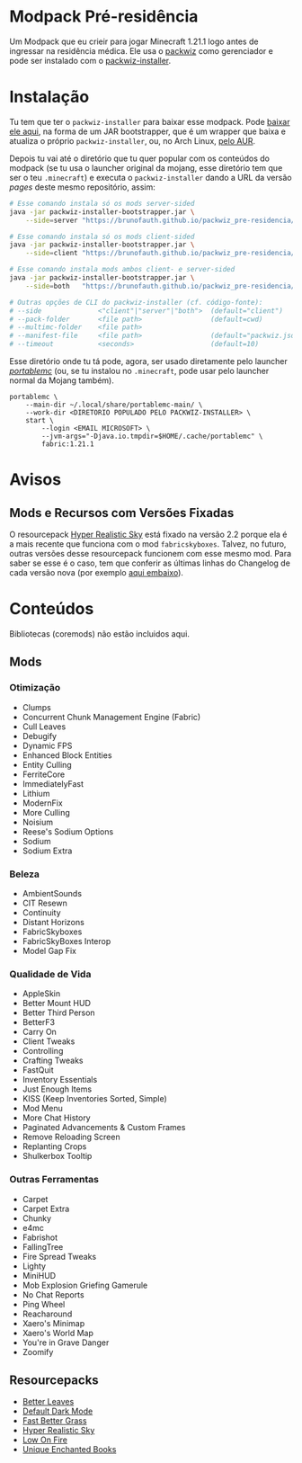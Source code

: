 <!--
vim: nospell
-->

# Modpack Pré-residência

Um Modpack que eu crieir para jogar Minecraft 1.21.1 logo antes de ingressar na
residência médica.  Ele usa o [packwiz][intro-1] como gerenciador e pode ser
instalado com o [packwiz-installer][intro-2].

[intro-1]: https://packwiz.infra.link/
[intro-2]: https://github.com/packwiz/packwiz-installer


# Instalação

Tu tem que ter o `packwiz-installer` para baixar esse modpack. Pode [baixar ele
aqui][install-1], na forma de um JAR bootstrapper, que é um wrapper que baixa e
atualiza o próprio `packwiz-installer`, ou, no Arch Linux, [pelo AUR](install-2).

Depois tu vai até o diretório que tu quer popular com os conteúdos do modpack
(se tu usa o launcher original da mojang, esse diretório tem que ser o teu
`.minecraft`) e executa o `packwiz-installer` dando a URL da versão *pages*
deste mesmo repositório, assim:

```bash
# Esse comando instala só os mods server-sided
java -jar packwiz-installer-bootstrapper.jar \
    --side=server "https://brunofauth.github.io/packwiz_pre-residencia/pack.toml"

# Esse comando instala só os mods client-sided
java -jar packwiz-installer-bootstrapper.jar \
    --side=client "https://brunofauth.github.io/packwiz_pre-residencia/pack.toml"

# Esse comando instala mods ambos client- e server-sided
java -jar packwiz-installer-bootstrapper.jar \
    --side=both   "https://brunofauth.github.io/packwiz_pre-residencia/pack.toml"

# Outras opções de CLI do packwiz-installer (cf. código-fonte):
# --side              <"client"|"server"|"both">  (default="client")
# --pack-folder       <file path>                 (default=cwd)
# --multimc-folder    <file path>
# --manifest-file     <file path>                 (default="packwiz.json")
# --timeout           <seconds>                   (default=10)
```

Esse diretório onde tu tá pode, agora, ser usado diretamente pelo launcher
[*portablemc*][install-3] (ou, se tu instalou no `.minecraft`, pode usar pelo
launcher normal da Mojang também).

    portablemc \
        --main-dir ~/.local/share/portablemc-main/ \
        --work-dir <DIRETORIO POPULADO PELO PACKWIZ-INSTALLER> \
        start \
            --login <EMAIL MICROSOFT> \
            --jvm-args="-Djava.io.tmpdir=$HOME/.cache/portablemc" \
            fabric:1.21.1


[install-1]: https://github.com/packwiz/packwiz-installer-bootstrap/releases
[install-2]: https://aur.archlinux.org/packages/packwiz-installer
[install-3]: https://github.com/mindstorm38/portablemc


# Avisos

## Mods e Recursos com Versões Fixadas

O resourcepack [Hyper Realistic Sky][hrs-1] está fixado na versão 2.2 porque
ela é a mais recente que funciona com o mod `fabricskyboxes`.  Talvez, no
futuro, outras versões desse resourcepack funcionem com esse mesmo mod. Para
saber se esse é o caso, tem que conferir as últimas linhas do Changelog de cada
versão nova (por exemplo [aqui embaixo][hrs-2]).

[hrs-1]: https://modrinth.com/resourcepack/hyper-realistic-sky/
[hrs-2]: https://modrinth.com/resourcepack/hyper-realistic-sky/version/2.2


# Conteúdos

Bibliotecas (coremods) não estão incluidos aqui.


## Mods

### Otimização
- Clumps
- Concurrent Chunk Management Engine (Fabric)
- Cull Leaves
- Debugify
- Dynamic FPS
- Enhanced Block Entities
- Entity Culling
- FerriteCore
- ImmediatelyFast
- Lithium
- ModernFix
- More Culling
- Noisium
- Reese's Sodium Options
- Sodium
- Sodium Extra


### Beleza
- AmbientSounds
- CIT Resewn
- Continuity
- Distant Horizons
- FabricSkyboxes
- FabricSkyBoxes Interop
- Model Gap Fix


### Qualidade de Vida
- AppleSkin
- Better Mount HUD
- Better Third Person
- BetterF3
- Carry On
- Client Tweaks
- Controlling
- Crafting Tweaks
- FastQuit
- Inventory Essentials
- Just Enough Items
- KISS (Keep Inventories Sorted, Simple)
- Mod Menu
- More Chat History
- Paginated Advancements & Custom Frames
- Remove Reloading Screen
- Replanting Crops
- Shulkerbox Tooltip


### Outras Ferramentas
- Carpet
- Carpet Extra
- Chunky
- e4mc
- Fabrishot
- FallingTree
- Fire Spread Tweaks
- Lighty
- MiniHUD
- Mob Explosion Griefing Gamerule
- No Chat Reports
- Ping Wheel
- Reacharound
- Xaero's Minimap
- Xaero's World Map
- You're in Grave Danger
- Zoomify


## Resourcepacks

- [Better Leaves](https://modrinth.com/resourcepack/better-leaves)
- [Default Dark Mode](https://modrinth.com/resourcepack/default-dark-mode)
- [Fast Better Grass](https://modrinth.com/resourcepack/fast-better-grass)
- [Hyper Realistic Sky](https://modrinth.com/resourcepack/hyper-realistic-sky)
- [Low On Fire](https://modrinth.com/resourcepack/low-on-fire)
- [Unique Enchanted Books](https://modrinth.com/resourcepack/unique-enchanted-books)

